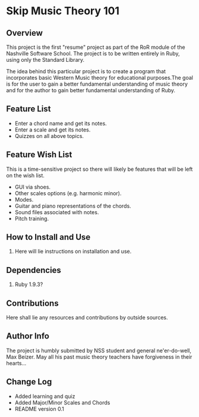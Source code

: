 <h1>Skip Music Theory 101</h1>
<h2>Overview</h2>
<p>This project is the first "resume" project as part of the RoR module
of the Nashville Software School. The project is to be written entirely
in Ruby, using only the Standard Library.</p>

<p>The idea behind this particular project is to create a program that
incorporates basic Western Music theory for educational purposes.The 
goal is for the user to gain a better fundamental understanding of
music theory and for the author to gain better fundamental
understanding of Ruby.</p>

<h2>Feature List</h2>
<ul>
<li>Enter a chord name and get its notes.</li>
<li>Enter a scale and get its notes.</li>
<li>Quizzes on all above topics.</li>
</ul>

<h2>Feature Wish List</h2>
<p>This is a time-sensitive project so there will likely be features that will be left on the wish list.</p>
<ul>
<li>GUI via shoes.</li>
<li>Other scales options (e.g. harmonic minor).</li>
<li>Modes.</li>
<li>Guitar and piano representations of the chords.</li>
<li>Sound files associated with notes.</li>
<li>Pitch training.</li>
</ul>

<h2>How to Install and Use</h2>
<ol>
<li>Here will lie instructions on installation and use.</li>
</ol>

<h2>Dependencies</h2>
<ol>
<li>Ruby 1.9.3?</li>
</ol>

<h2>Contributions</h2>
Here shall lie any resources and contributions by outside sources.

<h2>Author Info</h2>
The project is humbly submitted by NSS student and general
ne'er-do-well, Max Beizer. May all his past music theory teachers have
forgiveness in their hearts... 

<h2>Change Log</h2>
<ul>
<li>Added learning and quiz</li>
<li>Added Major/Minor Scales and Chords</li>
<li>README version 0.1</li>
</ul>


